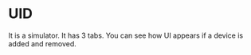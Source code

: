 # UID
It is a simulator. It has 3 tabs. You can see how UI appears if a device is added and removed.
